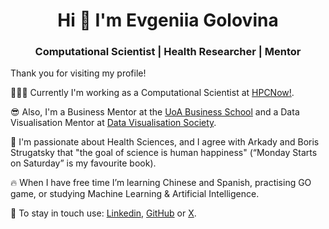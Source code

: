 <h1 align="center">Hi 👋 I'm Evgeniia Golovina</h1>
<h3 align="center">Computational Scientist | Health Researcher | Mentor</h3>

Thank you for visiting my profile!

👩🏻‍💻  Currently I'm working as a Computational Scientist at [HPCNow!](https://hpcnow.com/).

😎  Also, I'm a Business Mentor at the [UoA Business School](https://www.auckland.ac.nz/en/business.html) and a Data Visualisation Mentor at [Data Visualisation Society](https://www.datavisualizationsociety.org/).

🧡  I'm passionate about Health Sciences, and I agree with Arkady and Boris Strugatsky that "the goal of science is human happiness" (“Monday Starts on Saturday” is my favourite book).

🔥  When I have free time I’m learning Chinese and Spanish, practising GO game, or studying Machine Learning & Artificial Intelligence.

<!--
🌹  My online resume & portfolio is available at [evgeniiagolovina.ac.nz](https://www.evgeniiagolovina.ac.nz/).
-->

📧  To stay in touch use: [Linkedin](https://www.linkedin.com/in/evgeniiagolovina/), [GitHub](https://github.com/Eugeniia) or [X](https://twitter.com/FoffaJn).


<!--
**sproogen/sproogen** is a ✨ _special_ ✨ repository because its `README.md` (this file) appears on your GitHub profile.

<p>&nbsp;<img align="center" src="https://github-readme-stats.vercel.app/api?username=sproogen&show_icons=true&locale=en" alt="sproogen" /></p>

Here are some ideas to get you started:

- 🔭 I’m currently working on ...
- 🌱 I’m currently learning ...
- 👯 I’m looking to collaborate on ...
- 🤔 I’m looking for help with ...
- 💬 Ask me about ...
- 📫 How to reach me: ...
- 😄 Pronouns: ...
- ⚡ Fun fact: ...
-->
